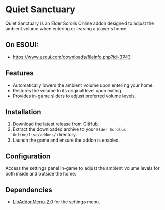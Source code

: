 # Quiet Sanctuary

Quiet Sanctuary is an Elder Scrolls Online addon designed to adjust the ambient volume when entering or leaving a player's home.

## On ESOUI:

- https://www.esoui.com/downloads/fileinfo.php?id=3743

## Features

- Automatically lowers the ambient volume upon entering your home.
- Restores the volume to its original level upon exiting.
- Provides in-game sliders to adjust preferred volume levels.

## Installation

1. Download the latest release from [GitHub](https://github.com/your-username/quiet-sanctuary/releases).
2. Extract the downloaded archive to your `Elder Scrolls Online/live/addons/` directory.
3. Launch the game and ensure the addon is enabled.

## Configuration

Access the settings panel in-game to adjust the ambient volume levels for both inside and outside the home.

## Dependencies

- [LibAddonMenu-2.0](https://www.esoui.com/downloads/info7-LibAddonMenu.html) for the settings menu.